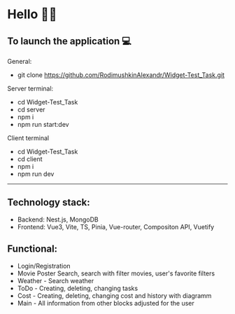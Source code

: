 Hello 🙋‍♂️
======
## To launch the application 💻

General:
* git clone https://github.com/RodimushkinAlexandr/Widget-Test_Task.git
  
Server terminal:
* cd Widget-Test_Task
* cd server
* npm i
* npm run start:dev

Client terminal
* cd Widget-Test_Task
* cd client
* npm i
* npm run dev

---
Technology stack:
---
* Backend: Nest.js, MongoDB
* Frontend: Vue3, Vite, TS, Pinia, Vue-router, Compositon API, Vuetify

## Functional:
* Login/Registration
* Movie Poster Search, search with filter movies, user's favorite filters
* Weather - Search weather
* ToDo - Creating, deleting, changing tasks
* Cost - Creating, deleting, changing cost and history with diagramm
* Main - All information from other blocks adjusted for the user






